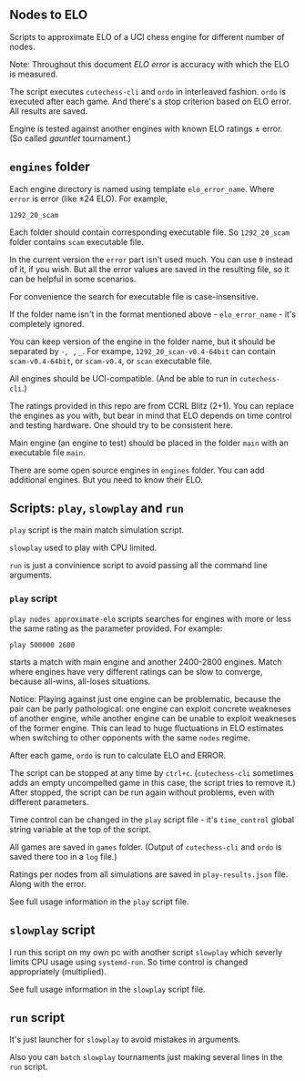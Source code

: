 ## Nodes to ELO

Scripts to approximate ELO of a UCI chess engine for different number of nodes.

Note: Throughout this document *ELO error* is accuracy with which the ELO is measured.

The script executes `cutechess-cli` and `ordo` in interleaved fashion. `ordo` is executed after each game. And there's a stop criterion based on ELO error. All results are saved.

Engine is tested against another engines with known ELO ratings ± error. (So called *gauntlet* tournament.)


## `engines` folder

Each engine directory is named using template `elo_error_name`. Where `error` is error (like ±24 ELO). For example,

    1292_20_scam

Each folder should contain corresponding executable file. So `1292_20_scam` folder contains `scam` executable file.

In the current version the `error` part isn't used much. You can use `0` instead of it, if you wish. But all the error values are saved in the resulting file, so it can be helpful in some scenarios.

For convenience the search for executable file is case-insensitive.

If the folder name isn't in the format mentioned above - `elo_error_name` - it's completely ignored.

You can keep version of the engine in the folder name, but it should be separated by `-`, ` `, `_`. For exampe, `1292_20_scan-v0.4-64bit` can contain `scam-v0.4-64bit`, or `scam-v0.4`, or `scan` executable file.

All engines should be UCI-compatible. (And be able to run in `cutechess-cli`.)

The ratings provided in this repo are from CCRL Blitz (2+1). You can replace the engines as you with, but bear in mind that ELO depends on time control and testing hardware. One should try to be consistent here.

Main engine (an engine to test) should be placed in the folder `main` with an executable file `main`.

There are some open source engines in `engines` folder. You can add additional engines. But you need to know their ELO.


## Scripts: `play`, `slowplay` and `run`

`play` script is the main match simulation script.

`slowplay` used to play with CPU limited.

`run` is just a convinience script to avoid passing all the command line arguments.

### `play` script

`play nodes approximate-elo` scripts searches for engines with more or less the same rating as the parameter provided. For example:

    play 500000 2600

starts a match with main engine and another 2400-2800 engines. Match where engines have very different ratings can be slow to converge, because all-wins, all-loses situations.

Notice: Playing against just one engine can be problematic, because the pair can be parly pathological: one engine can exploit concrete weakneses of another engine, while another engine can be unable to exploit weakneses of the former engine. This can lead to huge fluctuations in ELO estimates when switching to other opponents with the same `nodes` regime.

After each game, `ordo` is run to calculate ELO and ERROR.

The script can be stopped at any time by `ctrl+c`. (`cutechess-cli` sometimes adds an empty uncompelted game in this case, the script tries to remove it.) After stopped, the script can be run again without problems, even with different parameters.

Time control can be changed in the `play` script file - it's `time_control` global string variable at the top of the script.

All games are saved in `games` folder. (Output of `cutechess-cli` and `ordo` is saved there too in a `log` file.)

Ratings per nodes from all simulations are saved in `play-results.json` file. Along with the error.

See full usage information in the `play` script file.


## `slowplay` script

I run this script on my own pc with another script `slowplay` which severly limits CPU usage using `systemd-run`. So time control is changed appropriately (multiplied).

See full usage information in the `slowplay` script file.

## `run` script

It's just launcher for `slowplay` to avoid mistakes in arguments.

Also you can `batch` `slowplay` tournaments just making several lines in the `run` script.

